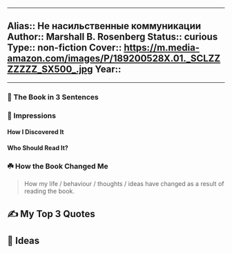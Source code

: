 
---
Alias:: Не насильственные коммуникации
Author:: Marshall B. Rosenberg
Status:: curious
Type:: non-fiction
Cover:: https://m.media-amazon.com/images/P/189200528X.01._SCLZZZZZZZ_SX500_.jpg
Year::
---

---

### 🚀 The Book in 3 Sentences

### 🎨 Impressions

#### How I Discovered It

#### Who Should Read It?

### ☘️ How the Book Changed Me

> How my life / behaviour / thoughts / ideas have changed as a result of reading the book.

## ✍️ My Top 3 Quotes

## 📒 Ideas